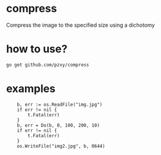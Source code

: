 # compress
Compress the image to the specified size using a dichotomy


# how to use?
```bash
go get github.com/pzxy/compress
```

# examples

```golang
    b, err := os.ReadFile("img.jpg")
    if err != nil {
        t.Fatal(err)
    }
    b, err = Do(b, 0, 100, 200, 10)
    if err != nil {
        t.Fatal(err)
    }
    os.WriteFile("img2.jpg", b, 0644)
```